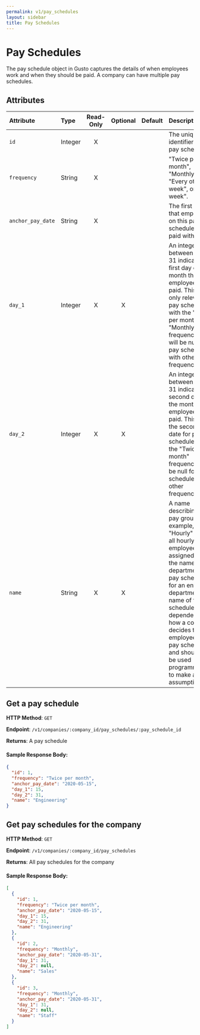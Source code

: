 ```yaml
---
permalink: v1/pay_schedules
layout: sidebar
title: Pay Schedules
---
```


# Pay Schedules

The pay schedule object in Gusto captures the details of when employees work and
when they should be paid. A company can have multiple pay schedules.

## Attributes

| Attribute                     | Type              | Read-Only | Optional | Default | Description
| :----------                   |:-------------     |:---------:|:--------:|:--------|:-------------
| `id`                          | Integer           |     X     |          |         | The unique identifier of this pay schedule
| `frequency`                     | String            |     X     |          |         | "Twice per month", "Monthly", "Every other week", or "Every week".
| `anchor_pay_date`                 | String           |     X     |          |         | The first date that employees on this pay schedule are paid with Gusto
| `day_1`                      | Integer           |     X     |     X    |         | An integer between 1 and 31 indicating the first day of the month that employees are paid. This field is only relevant for pay schedules with the "Twice per month" and "Monthly" frequencies. It will be null for pay schedules with other frequencies.
| `day_2`                      | Integer           |     X     |     X    |         | An integer between 1 and 31 indicating the second day of the month that employees are paid. This field is the second pay date for pay schedules with the "Twice per month" frequency. It will be null for pay schedules with other frequencies.
| `name`                      | String           |     X     |     X     |         | A name describing the pay group, for example, "Hourly" when all hourly employees are assigned to it, or the name of the department if the pay schedule is for an entire department. The name of the schedule is dependent on how a company decides to group employees into pay schedules and should not be used programmatically to make any assumptions.

## Get a pay schedule

**HTTP Method**: `GET`

**Endpoint**: `/v1/companies/:company_id/pay_schedules/:pay_schedule_id`

**Returns**: A pay schedule

#### Sample Response Body:

```json
{
  "id": 1,
  "frequency": "Twice per month",
  "anchor_pay_date": "2020-05-15",
  "day_1": 15,
  "day_2": 31,
  "name": "Engineering"
}
```

## Get pay schedules for the company

**HTTP Method**: `GET`

**Endpoint**: `/v1/companies/:company_id/pay_schedules`

**Returns**: All pay schedules for the company

#### Sample Response Body:

```json
[
  {
    "id": 1,
    "frequency": "Twice per month",
    "anchor_pay_date": "2020-05-15",
    "day_1": 15,
    "day_2": 31,
    "name": "Engineering"
  },
  {
    "id": 2,
    "frequency": "Monthly",
    "anchor_pay_date": "2020-05-31",
    "day_1": 31,
    "day_2": null,
    "name": "Sales"
  },
  {
    "id": 3,
    "frequency": "Monthly",
    "anchor_pay_date": "2020-05-31",
    "day_1": 31,
    "day_2": null,
    "name": "Staff"
  }
]
```
